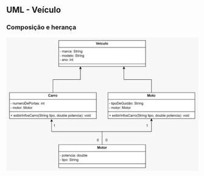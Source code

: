 ## UML - Veículo
### Composição e herança

<img src="static/ad289478-08a4-4c41-aa45-622e46bbfca2.jpg" alt="umlVeiculo">